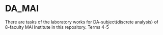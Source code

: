 # DA_MAI
There are tasks of the laboratory works for DA-subject(discrete analysis) of 8-faculty MAI Institute in this repository. Terms 4-5
